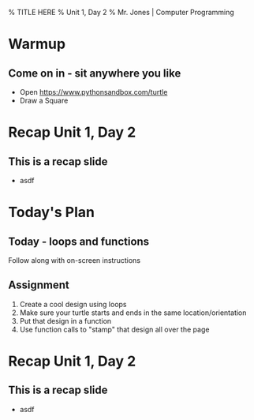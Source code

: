 % TITLE HERE
% Unit 1, Day 2
% Mr. Jones | Computer Programming


# Warmup

## Come on in - sit anywhere you like
* Open https://www.pythonsandbox.com/turtle
* Draw a Square

# Recap Unit 1, Day 2



## This is a recap slide
- asdf



# Today's Plan

## Today - loops and functions
Follow along with on-screen instructions


## Assignment

1. Create a cool design using loops
2. Make sure your turtle starts and ends in the same location/orientation
2. Put that design in a function
3. Use function calls to "stamp" that design all over the page


# Recap Unit 1, Day 2



## This is a recap slide
- asdf

